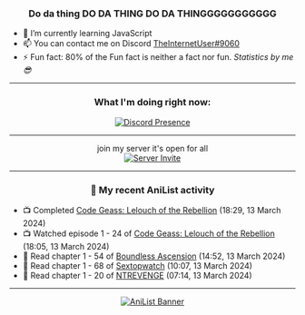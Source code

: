 <div align="center">

### Do da thing DO DA THING DO DA THINGGGGGGGGGGG
</div>

- 🌱 I’m currently learning JavaScript
- 📫 You can contact me on Discord [TheInternetUser#9060](https://discord.com/users/534117072796385300)
- ⚡ Fun fact: 80% of the Fun fact is neither a fact nor fun. _Statistics by me 😎_
<hr>

<div align="center">

### What I'm doing right now:
[![Discord Presence](https://lanyard.cnrad.dev/api/534117072796385300)](https://discord.com/users/534117072796385300)
<hr>

join my server it's open for all <br>
[![Server Invite](https://invidget.switchblade.xyz/bfYgVHxrSs)](https://discord.gg/bfYgVHxrSs)

<hr>
  
### 🌸 My recent AniList activity

</div>

<!-- ANILIST_ACTIVITY:start -->

-   📺 Completed [Code Geass: Lelouch of the Rebellion](https://anilist.co/anime/1575) (18:29, 13 March 2024)
-   📺 Watched episode 1 - 24 of [Code Geass: Lelouch of the Rebellion](https://anilist.co/anime/1575) (18:05, 13 March 2024)
-   📖 Read chapter 1 - 54 of [Boundless Ascension](https://anilist.co/manga/159439) (14:52, 13 March 2024)
-   📖 Read chapter 1 - 68 of [Sextopwatch](https://anilist.co/manga/152411) (10:07, 13 March 2024)
-   📖 Read chapter 1 - 20 of [NTREVENGE](https://anilist.co/manga/167427) (07:14, 13 March 2024)

<!-- ANILIST_ACTIVITY:end -->
<hr>

<div align="center">

[![AniList Banner](https://img.anili.st/User/929966)](https://anilist.co/user/TheInternetUser)

<!-- ![Profile views](https://gpvc.arturio.dev/TheInternetUse7) Since 2023-01-09 -->
<br>


</div>
